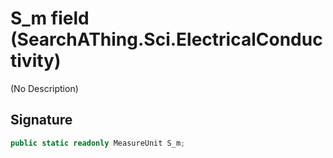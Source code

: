 # S_m field (SearchAThing.Sci.ElectricalConductivity)
(No Description)

## Signature
```csharp
public static readonly MeasureUnit S_m;
```
